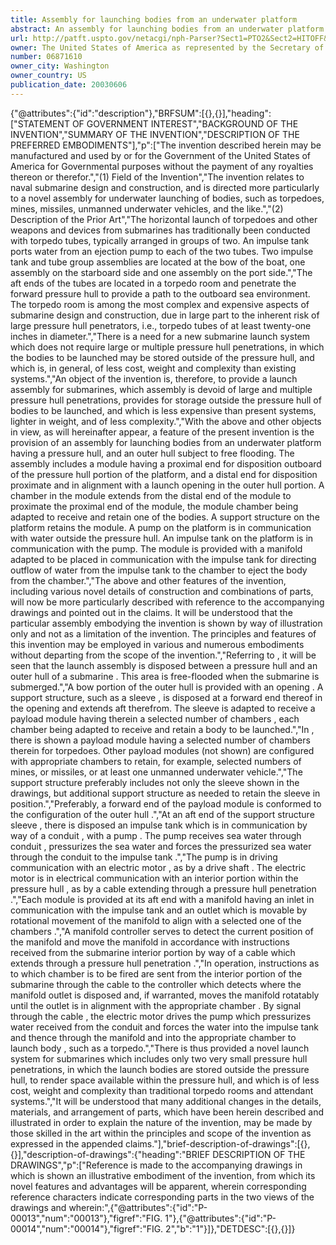 ```yaml
---
title: Assembly for launching bodies from an underwater platform
abstract: An assembly for launching bodies from an underwater platform having a pressure hull, and an outer hull subject to free flooding. The assembly includes a module having a proximal end outboard of the pressure hull portion of the platform, a distal end disposed proximate and in alignment with a launch opening in the outer hull portion, and a chamber in the module extending from the distal end of the module to proximate the proximal end of the module, the module chamber being adapted to receive and retain one of the bodies. Support structure on the platform retains the module. A pump on the platform is in communication with water outside the pressure hull, and an impulse tank on the platform is in communication with the pump. A manifold is in communication with the impulse tank for directing outflow of water from the impulse tank to the chamber to eject the body from the chamber.
url: http://patft.uspto.gov/netacgi/nph-Parser?Sect1=PTO2&Sect2=HITOFF&p=1&u=%2Fnetahtml%2FPTO%2Fsearch-adv.htm&r=1&f=G&l=50&d=PALL&S1=06871610&OS=06871610&RS=06871610
owner: The United States of America as represented by the Secretary of the Navy
number: 06871610
owner_city: Washington
owner_country: US
publication_date: 20030606
---
```


{"@attributes":{"id":"description"},"BRFSUM":[{},{}],"heading":["STATEMENT OF GOVERNMENT INTEREST","BACKGROUND OF THE INVENTION","SUMMARY OF THE INVENTION","DESCRIPTION OF THE PREFERRED EMBODIMENTS"],"p":["The invention described herein may be manufactured and used by or for the Government of the United States of America for Governmental purposes without the payment of any royalties thereon or therefor.","(1) Field of the Invention","The invention relates to naval submarine design and construction, and is directed more particularly to a novel assembly for underwater launching of bodies, such as torpedoes, mines, missiles, unmanned underwater vehicles, and the like.","(2) Description of the Prior Art","The horizontal launch of torpedoes and other weapons and devices from submarines has traditionally been conducted with torpedo tubes, typically arranged in groups of two. An impulse tank ports water from an ejection pump to each of the two tubes. Two impulse tank and tube group assemblies are located at the bow of the boat, one assembly on the starboard side and one assembly on the port side.","The aft ends of the tubes are located in a torpedo room and penetrate the forward pressure hull to provide a path to the outboard sea environment. The torpedo room is among the most complex and expensive aspects of submarine design and construction, due in large part to the inherent risk of large pressure hull penetrators, i.e., torpedo tubes of at least twenty-one inches in diameter.","There is a need for a new submarine launch system which does not require large or multiple pressure hull penetrations, in which the bodies to be launched may be stored outside of the pressure hull, and which is, in general, of less cost, weight and complexity than existing systems.","An object of the invention is, therefore, to provide a launch assembly for submarines, which assembly is devoid of large and multiple pressure hull penetrations, provides for storage outside the pressure hull of bodies to be launched, and which is less expensive than present systems, lighter in weight, and of less complexity.","With the above and other objects in view, as will hereinafter appear, a feature of the present invention is the provision of an assembly for launching bodies from an underwater platform having a pressure hull, and an outer hull subject to free flooding. The assembly includes a module having a proximal end for disposition outboard of the pressure hull portion of the platform, and a distal end for disposition proximate and in alignment with a launch opening in the outer hull portion. A chamber in the module extends from the distal end of the module to proximate the proximal end of the module, the module chamber being adapted to receive and retain one of the bodies. A support structure on the platform retains the module. A pump on the platform is in communication with water outside the pressure hull. An impulse tank on the platform is in communication with the pump. The module is provided with a manifold adapted to be placed in communication with the impulse tank for directing outflow of water from the impulse tank to the chamber to eject the body from the chamber.","The above and other features of the invention, including various novel details of construction and combinations of parts, will now be more particularly described with reference to the accompanying drawings and pointed out in the claims. It will be understood that the particular assembly embodying the invention is shown by way of illustration only and not as a limitation of the invention. The principles and features of this invention may be employed in various and numerous embodiments without departing from the scope of the invention.","Referring to , it will be seen that the launch assembly  is disposed between a pressure hull  and an outer hull  of a submarine . This area is free-flooded when the submarine is submerged.","A bow portion  of the outer hull  is provided with an opening . A support structure, such as a sleeve , is disposed at a forward end  thereof in the opening  and extends aft therefrom. The sleeve  is adapted to receive a payload module  having therein a selected number of chambers , each chamber being adapted to receive and retain a body  to be launched.","In , there is shown a payload module  having a selected number of chambers  therein for torpedoes. Other payload modules (not shown) are configured with appropriate chambers to retain, for example, selected numbers of mines, or missiles, or at least one unmanned underwater vehicle.","The support structure  preferably includes not only the sleeve shown in the drawings, but additional support structure as needed to retain the sleeve in position.","Preferably, a forward end  of the payload module  is conformed to the configuration of the outer hull .","At an aft end  of the support structure sleeve , there is disposed an impulse tank  which is in communication by way of a conduit , with a pump . The pump  receives sea water through conduit , pressurizes the sea water and forces the pressurized sea water through the conduit  to the impulse tank .","The pump  is in driving communication with an electric motor , as by a drive shaft . The electric motor  is in electrical communication with an interior portion  within the pressure hull , as by a cable  extending through a pressure hull penetration .","Each module  is provided at its aft end  with a manifold  having an inlet  in communication with the impulse tank  and an outlet  which is movable by rotational movement of the manifold  to align with a selected one of the chambers .","A manifold controller  serves to detect the current position of the manifold  and move the manifold in accordance with instructions received from the submarine interior portion  by way of a cable  which extends through a pressure hull penetration .","In operation, instructions as to which chamber  is to be fired are sent from the interior portion  of the submarine  through the cable  to the controller  which detects where the manifold outlet  is disposed and, if warranted, moves the manifold  rotatably until the outlet  is in alignment with the appropriate chamber . By signal through the cable , the electric motor  drives the pump  which pressurizes water received from the conduit  and forces the water into the impulse tank  and thence through the manifold  and into the appropriate chamber  to launch body , such as a torpedo.","There is thus provided a novel launch system for submarines which includes only two very small pressure hull penetrations, in which the launch bodies are stored outside the pressure hull, to render space available within the pressure hull, and which is of less cost, weight and complexity than traditional torpedo rooms and attendant systems.","It will be understood that many additional changes in the details, materials, and arrangement of parts, which have been herein described and illustrated in order to explain the nature of the invention, may be made by those skilled in the art within the principles and scope of the invention as expressed in the appended claims."],"brief-description-of-drawings":[{},{}],"description-of-drawings":{"heading":"BRIEF DESCRIPTION OF THE DRAWINGS","p":["Reference is made to the accompanying drawings in which is shown an illustrative embodiment of the invention, from which its novel features and advantages will be apparent, wherein corresponding reference characters indicate corresponding parts in the two views of the drawings and wherein:",{"@attributes":{"id":"P-00013","num":"00013"},"figref":"FIG. 1"},{"@attributes":{"id":"P-00014","num":"00014"},"figref":"FIG. 2","b":"1"}]},"DETDESC":[{},{}]}
